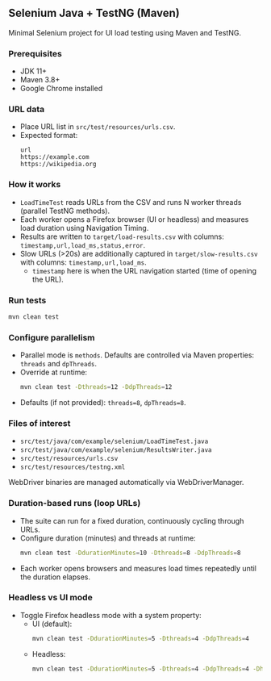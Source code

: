 ## Selenium Java + TestNG (Maven)

Minimal Selenium project for UI load testing using Maven and TestNG.

### Prerequisites
- JDK 11+
- Maven 3.8+
- Google Chrome installed

### URL data
- Place URL list in `src/test/resources/urls.csv`.
- Expected format:
  ```csv
  url
  https://example.com
  https://wikipedia.org
  ```

### How it works
- `LoadTimeTest` reads URLs from the CSV and runs N worker threads (parallel TestNG methods).
- Each worker opens a Firefox browser (UI or headless) and measures load duration using Navigation Timing.
- Results are written to `target/load-results.csv` with columns: `timestamp,url,load_ms,status,error`.
- Slow URLs (>20s) are additionally captured in `target/slow-results.csv` with columns: `timestamp,url,load_ms`.
  - `timestamp` here is when the URL navigation started (time of opening the URL).

### Run tests
```bash
mvn clean test
```

### Configure parallelism
- Parallel mode is `methods`. Defaults are controlled via Maven properties: `threads` and `dpThreads`.
- Override at runtime:
  ```bash
  mvn clean test -Dthreads=12 -DdpThreads=12
  ```
- Defaults (if not provided): `threads=8`, `dpThreads=8`.

### Files of interest
- `src/test/java/com/example/selenium/LoadTimeTest.java`
- `src/test/java/com/example/selenium/ResultsWriter.java`
- `src/test/resources/urls.csv`
- `src/test/resources/testng.xml`

WebDriver binaries are managed automatically via WebDriverManager.

### Duration-based runs (loop URLs)
- The suite can run for a fixed duration, continuously cycling through URLs.
- Configure duration (minutes) and threads at runtime:
  ```bash
  mvn clean test -DdurationMinutes=10 -Dthreads=8 -DdpThreads=8
  ```
- Each worker opens browsers and measures load times repeatedly until the duration elapses.

### Headless vs UI mode
- Toggle Firefox headless mode with a system property:
  - UI (default):
    ```bash
    mvn clean test -DdurationMinutes=5 -Dthreads=4 -DdpThreads=4
    ```
  - Headless:
    ```bash
    mvn clean test -DdurationMinutes=5 -Dthreads=4 -DdpThreads=4 -Dheadless=true
    ```

